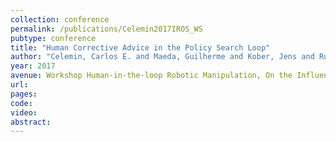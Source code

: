 ```yaml
---
collection: conference
permalink: /publications/Celemin2017IROS_WS
pubtype: conference 
title: "Human Corrective Advice in the Policy Search Loop" 
author: "Celemin, Carlos E. and Maeda, Guilherme and Kober, Jens and Ruiz-del-Solar, Javier" 
year: 2017
avenue: Workshop Human-in-the-loop Robotic Manipulation, On the Influence of the Human Role, IEEE/RSJ International Conference on Intelligent Robots and Systems (IROS) 
url:  
pages:  
code:  
video:  
abstract: 
---
```

